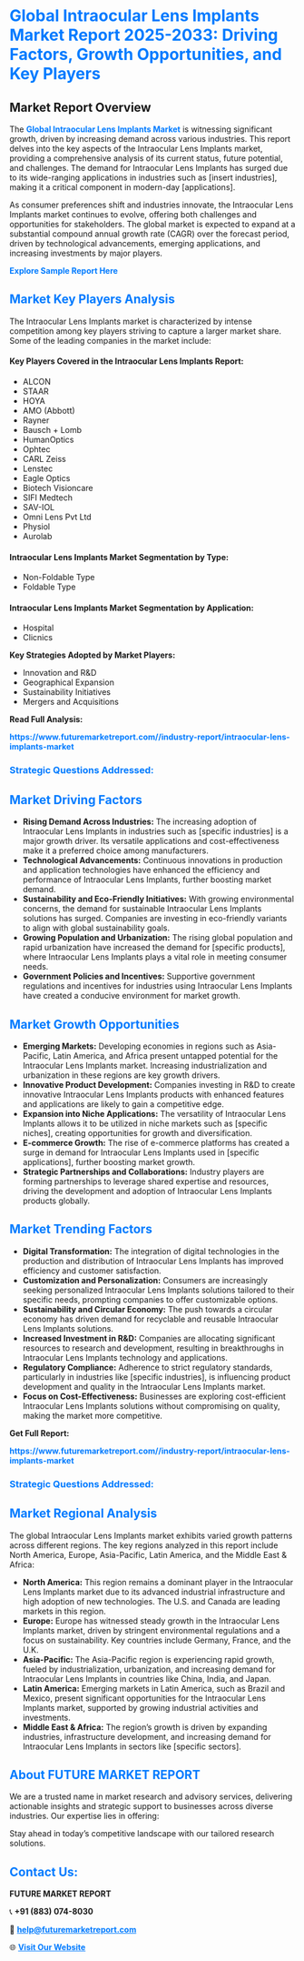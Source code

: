 <h1 style="color: #007BFF;">Global Intraocular Lens Implants Market Report 2025-2033: Driving Factors, Growth Opportunities, and Key Players</h1>

<section id="overview">
<h2>Market Report Overview</h2>
<p>The <a href="https://www.futuremarketreport.com//industry-report/intraocular-lens-implants-market" style="color: #007BFF; text-decoration: none;"><strong>Global Intraocular Lens Implants Market</strong></a> is witnessing significant growth, driven by increasing demand across various industries. This report delves into the key aspects of the Intraocular Lens Implants market, providing a comprehensive analysis of its current status, future potential, and challenges. The demand for Intraocular Lens Implants has surged due to its wide-ranging applications in industries such as [insert industries], making it a critical component in modern-day [applications].</p>
<p>As consumer preferences shift and industries innovate, the Intraocular Lens Implants market continues to evolve, offering both challenges and opportunities for stakeholders. The global market is expected to expand at a substantial compound annual growth rate (CAGR) over the forecast period, driven by technological advancements, emerging applications, and increasing investments by major players.</p>
</section>

<section id="overview">
<p><a href="https://www.futuremarketreport.com//request-sample/reportId=79083" style="color: #007BFF; text-decoration: none;"><strong>Explore Sample Report Here</strong></a></p>
</section>

<section id="key-players">
<h2 style="color: #007BFF;">Market Key Players Analysis</h2>
<p>The Intraocular Lens Implants market is characterized by intense competition among key players striving to capture a larger market share. Some of the leading companies in the market include:</p>
<h4>Key Players Covered in the Intraocular Lens Implants Report:</h4>
<ul><li>ALCON</li><li>STAAR</li><li>HOYA</li><li>AMO (Abbott)</li><li>Rayner</li><li>Bausch + Lomb</li><li>HumanOptics</li><li>Ophtec</li><li>CARL Zeiss</li><li>Lenstec</li><li>Eagle Optics</li><li>Biotech Visioncare</li><li>SIFI Medtech</li><li>SAV-IOL</li><li>Omni Lens Pvt Ltd</li><li>Physiol</li><li>Aurolab</li></ul>
<h4>Intraocular Lens Implants Market Segmentation by Type:</h4>
<ul><li>Non-Foldable Type</li><li>Foldable Type</li></ul>

<h4>Intraocular Lens Implants Market Segmentation by Application:</h4>
<ul><li>Hospital</li><li>Clicnics</li></ul>
<p><strong>Key Strategies Adopted by Market Players:</strong></p>
<ul>
<li>Innovation and R&D</li>
<li>Geographical Expansion</li>
<li>Sustainability Initiatives</li>
<li>Mergers and Acquisitions</li>
</ul>
</section>

<section>
<p><strong>Read Full Analysis: </strong></p><a href="https://www.futuremarketreport.com//industry-report/intraocular-lens-implants-market" style="color: #007BFF; text-decoration: none;"><strong>https://www.futuremarketreport.com//industry-report/intraocular-lens-implants-market</strong></a>
<h3 style="color: #007BFF;">Strategic Questions Addressed:</h3>
</section>

<section id="driving-factors">
<h2 style="color: #007BFF;">Market Driving Factors</h2>
<ul>
<li><strong>Rising Demand Across Industries:</strong> The increasing adoption of Intraocular Lens Implants in industries such as [specific industries] is a major growth driver. Its versatile applications and cost-effectiveness make it a preferred choice among manufacturers.</li>
<li><strong>Technological Advancements:</strong> Continuous innovations in production and application technologies have enhanced the efficiency and performance of Intraocular Lens Implants, further boosting market demand.</li>
<li><strong>Sustainability and Eco-Friendly Initiatives:</strong> With growing environmental concerns, the demand for sustainable Intraocular Lens Implants solutions has surged. Companies are investing in eco-friendly variants to align with global sustainability goals.</li>
<li><strong>Growing Population and Urbanization:</strong> The rising global population and rapid urbanization have increased the demand for [specific products], where Intraocular Lens Implants plays a vital role in meeting consumer needs.</li>
<li><strong>Government Policies and Incentives:</strong> Supportive government regulations and incentives for industries using Intraocular Lens Implants have created a conducive environment for market growth.</li>
</ul>
</section>

<section id="growth-opportunities">
<h2 style="color: #007BFF;">Market Growth Opportunities</h2>
<ul>
<li><strong>Emerging Markets:</strong> Developing economies in regions such as Asia-Pacific, Latin America, and Africa present untapped potential for the Intraocular Lens Implants market. Increasing industrialization and urbanization in these regions are key growth drivers.</li>
<li><strong>Innovative Product Development:</strong> Companies investing in R&D to create innovative Intraocular Lens Implants products with enhanced features and applications are likely to gain a competitive edge.</li>
<li><strong>Expansion into Niche Applications:</strong> The versatility of Intraocular Lens Implants allows it to be utilized in niche markets such as [specific niches], creating opportunities for growth and diversification.</li>
<li><strong>E-commerce Growth:</strong> The rise of e-commerce platforms has created a surge in demand for Intraocular Lens Implants used in [specific applications], further boosting market growth.</li>
<li><strong>Strategic Partnerships and Collaborations:</strong> Industry players are forming partnerships to leverage shared expertise and resources, driving the development and adoption of Intraocular Lens Implants products globally.</li>
</ul>
</section>

<section id="trending-factors">
<h2 style="color: #007BFF;">Market Trending Factors</h2>
<ul>
<li><strong>Digital Transformation:</strong> The integration of digital technologies in the production and distribution of Intraocular Lens Implants has improved efficiency and customer satisfaction.</li>
<li><strong>Customization and Personalization:</strong> Consumers are increasingly seeking personalized Intraocular Lens Implants solutions tailored to their specific needs, prompting companies to offer customizable options.</li>
<li><strong>Sustainability and Circular Economy:</strong> The push towards a circular economy has driven demand for recyclable and reusable Intraocular Lens Implants solutions.</li>
<li><strong>Increased Investment in R&D:</strong> Companies are allocating significant resources to research and development, resulting in breakthroughs in Intraocular Lens Implants technology and applications.</li>
<li><strong>Regulatory Compliance:</strong> Adherence to strict regulatory standards, particularly in industries like [specific industries], is influencing product development and quality in the Intraocular Lens Implants market.</li>
<li><strong>Focus on Cost-Effectiveness:</strong> Businesses are exploring cost-efficient Intraocular Lens Implants solutions without compromising on quality, making the market more competitive.</li>
</ul>
</section>

<section>
<p><strong>Get Full Report: </strong></p><a href="https://www.futuremarketreport.com//industry-report/intraocular-lens-implants-market" style="color: #007BFF; text-decoration: none;"><strong>https://www.futuremarketreport.com//industry-report/intraocular-lens-implants-market</strong></a>
<h3 style="color: #007BFF;">Strategic Questions Addressed:</h3>
</section>


<section id="regional-analysis">
<h2 style="color: #007BFF;">Market Regional Analysis</h2>
<p>The global Intraocular Lens Implants market exhibits varied growth patterns across different regions. The key regions analyzed in this report include North America, Europe, Asia-Pacific, Latin America, and the Middle East & Africa:</p>
<ul>
<li><strong>North America:</strong> This region remains a dominant player in the Intraocular Lens Implants market due to its advanced industrial infrastructure and high adoption of new technologies. The U.S. and Canada are leading markets in this region.</li>
<li><strong>Europe:</strong> Europe has witnessed steady growth in the Intraocular Lens Implants market, driven by stringent environmental regulations and a focus on sustainability. Key countries include Germany, France, and the U.K.</li>
<li><strong>Asia-Pacific:</strong> The Asia-Pacific region is experiencing rapid growth, fueled by industrialization, urbanization, and increasing demand for Intraocular Lens Implants in countries like China, India, and Japan.</li>
<li><strong>Latin America:</strong> Emerging markets in Latin America, such as Brazil and Mexico, present significant opportunities for the Intraocular Lens Implants market, supported by growing industrial activities and investments.</li>
<li><strong>Middle East & Africa:</strong> The region’s growth is driven by expanding industries, infrastructure development, and increasing demand for Intraocular Lens Implants in sectors like [specific sectors].</li>
</ul>
</section>

<footer>
<h2 style="color: #007BFF;">About FUTURE MARKET REPORT</h2>
<p>We are a trusted name in market research and advisory services, delivering actionable insights and strategic support to businesses across diverse industries. Our expertise lies in offering:</p>

<p>Stay ahead in today’s competitive landscape with our tailored research solutions.</p>

<h2 style="color: #007BFF;">Contact Us:</h2>
<p><strong>FUTURE MARKET REPORT</strong></p>
<p>📞 <strong>+91 (883) 074-8030</strong></p>
<p>📧 <strong><a href="mailto:help@futuremarketreport.com" style="color: #007BFF;">help@futuremarketreport.com</a></strong></p>
<p>🌐 <strong><a href="https://www.futuremarketreport.com/" style="color: #007BFF;">Visit Our Website</a></strong></p>
</footer>